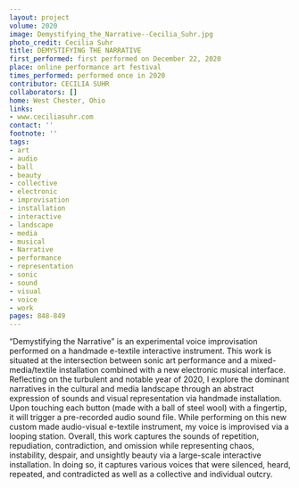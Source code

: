 ```yaml
---
layout: project
volume: 2020
image: Demystifying_the_Narrative--Cecilia_Suhr.jpg
photo_credit: Cecilia Suhr
title: DEMYSTIFYING THE NARRATIVE
first_performed: first performed on December 22, 2020
place: online performance art festival
times_performed: performed once in 2020
contributor: CECILIA SUHR
collaborators: []
home: West Chester, Ohio
links:
- www.ceciliasuhr.com
contact: ''
footnote: ''
tags:
- art
- audio
- ball
- beauty
- collective
- electronic
- improvisation
- installation
- interactive
- landscape
- media
- musical
- Narrative
- performance
- representation
- sonic
- sound
- visual
- voice
- work
pages: 848-849
---
```

“Demystifying the Narrative” is an experimental voice improvisation performed on a handmade e-textile interactive instrument. This work is situated at the intersection between sonic art performance and a mixed-media/textile installation combined with a new electronic musical interface. Reflecting on the turbulent and notable year of 2020, I explore the dominant narratives in the cultural and media landscape through an abstract expression of sounds and visual representation via handmade installation. Upon touching each button (made with a ball of steel wool) with a fingertip, it will trigger a pre-recorded audio sound file.  While performing on this new custom made audio-visual e-textile instrument, my voice is improvised via a looping station. Overall, this work captures the sounds of repetition, repudiation, contradiction, and omission while representing chaos, instability, despair, and unsightly beauty via a large-scale interactive installation. In doing so, it captures various voices that were silenced, heard, repeated, and contradicted as well as a collective and individual outcry.